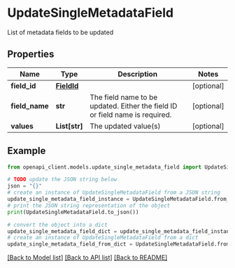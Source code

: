 # UpdateSingleMetadataField

List of metadata fields to be updated

## Properties

Name | Type | Description | Notes
------------ | ------------- | ------------- | -------------
**field_id** | [**FieldId**](FieldId.md) |  | [optional] 
**field_name** | **str** | The field name to be updated. Either the field ID or field name is required. | [optional] 
**values** | **List[str]** | The updated value(s) | [optional] 

## Example

```python
from openapi_client.models.update_single_metadata_field import UpdateSingleMetadataField

# TODO update the JSON string below
json = "{}"
# create an instance of UpdateSingleMetadataField from a JSON string
update_single_metadata_field_instance = UpdateSingleMetadataField.from_json(json)
# print the JSON string representation of the object
print(UpdateSingleMetadataField.to_json())

# convert the object into a dict
update_single_metadata_field_dict = update_single_metadata_field_instance.to_dict()
# create an instance of UpdateSingleMetadataField from a dict
update_single_metadata_field_from_dict = UpdateSingleMetadataField.from_dict(update_single_metadata_field_dict)
```
[[Back to Model list]](../README.md#documentation-for-models) [[Back to API list]](../README.md#documentation-for-api-endpoints) [[Back to README]](../README.md)


